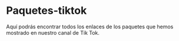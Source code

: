 # Paquetes-tiktok
Aquí podrás encontrar todos los enlaces de los paquetes que hemos mostrado en nuestro canal de Tik Tok.
